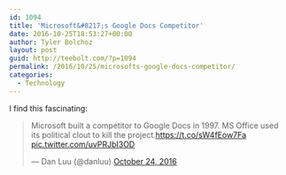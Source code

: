 ```yaml
---
id: 1094
title: 'Microsoft&#8217;s Google Docs Competitor'
date: 2016-10-25T18:53:27+00:00
author: Tyler Bolchoz
layout: post
guid: http://teebolt.com/?p=1094
permalink: /2016/10/25/microsofts-google-docs-competitor/
categories:
  - Technology
---
```

I find this fascinating: 

<blockquote class="twitter-tweet" data-width="550">
  <p lang="en" dir="ltr">
    Microsoft built a competitor to Google Docs in 1997. MS Office used its political clout to kill the project.<a href="https://t.co/sW4fEow7Fa">https://t.co/sW4fEow7Fa</a> <a href="https://t.co/uvPRJbI3OD">pic.twitter.com/uvPRJbI3OD</a>
  </p>
  
  <p>
    &mdash; Dan Luu (@danluu) <a href="https://twitter.com/danluu/status/790599349491212288">October 24, 2016</a>
  </p>
</blockquote>